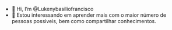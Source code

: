 - 👋 Hi, I’m @Lukenybasiliofrancisco
- 👀 Estou interessando em aprender mais com o maior número de pessoas possiveis, bem como compartilhar conhecimentos.
  
 

